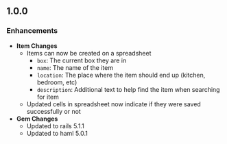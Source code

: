 ## 1.0.0

### Enhancements
- **Item Changes**
  - Items can now be created on a spreadsheet
    - `box`: The current box they are in
    - `name`: The name of the item
    - `location`: The place where the item should end up (kitchen, bedroom, etc)
    - `description`: Additional text to help find the item when searching for item
  - Updated cells in spreadsheet now indicate if they were saved successfully or
    not
- **Gem Changes**
  - Updated to rails 5.1.1
  - Updated to haml 5.0.1
